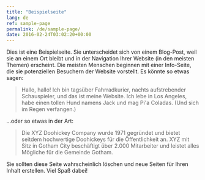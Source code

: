 ```yaml
---
title: "Beispielseite"
lang: de
ref: sample-page
permalink: /de/sample-page/
date: 2016-02-24T03:02:20+00:00
---
```


Dies ist eine Beispielseite. Sie unterscheidet sich von einem Blog-Post, weil sie an einem Ort bleibt und in der Navigation Ihrer Website (in den meisten Themen) erscheint. Die meisten Menschen beginnen mit einer Info-Seite, die sie potenziellen Besuchern der Website vorstellt. Es könnte so etwas sagen:

> Hallo, hallo! Ich bin tagsüber Fahrradkurier, nachts aufstrebender Schauspieler, und das ist meine Website. Ich lebe in Los Angeles, habe einen tollen Hund namens Jack und mag Pi'a Coladas. (Und sich im Regen verfangen.)

...oder so etwas in der Art:

> Die XYZ Doohickey Company wurde 1971 gegründet und bietet seitdem hochwertige Doohickeys für die Öffentlichkeit an. XYZ mit Sitz in Gotham City beschäftigt über 2.000 Mitarbeiter und leistet alles Mögliche für die Gemeinde Gotham.

Sie sollten diese Seite wahrscheinlich löschen und neue Seiten für Ihren Inhalt erstellen. Viel Spaß dabei!
